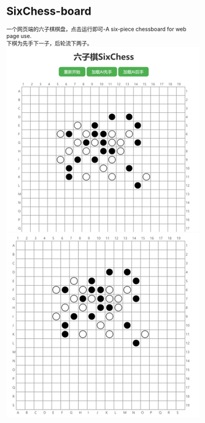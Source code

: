 # SixChess-board  
 一个网页端的六子棋棋盘，点击运行即可-A six-piece chessboard for web page use.  
 <br>下棋为先手下一子，后轮流下两子。
![images](test1.png)
![images2](test2.png)
